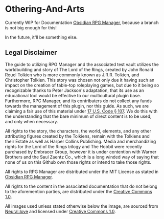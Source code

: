 # Othering-And-Arts

Currently WIP for Documentation [Obsidian RPG Manager](https://github.com/carlonicora/obsidian-rpg-manager), because a branch is not big enough for this!

In the future, it'll be something else. 


## Legal Disclaimer

The guide to utilizing RPG Manager and the associated test vault utilizes the worldbuilding and story of The Lord of the Rings, created by John Ronald Reuel Tolkien who is more commonly known as J.R.R. Tolkien, and Christopher Tolkien. This story was chosen not only due it having such an impact on the creation of table-top roleplaying games, but due to it being so recognizable thanks to Peter Jackson's adaptation, that its use as an educational tool would be effective to our multicultural plugin base. Furthermore, RPG Manager, and its contributers do not collect any funds towards the management of this plugin, nor this guide. As such, we are claiming a fair use of this material under [17 U.S. Code § 107](https://www.copyright.gov/title17/92chap1.html#107). We do this with the understanding that the bare minimum of direct content is to be used, and only when necessary. 


All rights to the story, the characters, the world, elements, and any other attributing figures created by the Tolkiens, remain with the Tolkiens and their Estate as well as Harper Collins Publishing. Media and merchandizing rights for the Lord of the Rings trilogy and The Hobbit were recently purchased by Embracer Group, however it is under contention with Warner Brothers and the Saul Zaentz Co., which is a long winded way of saying that none of us on this Github own those rights or intend to take those rights. 

All rights to RPG Manager are distributed under the MIT License as stated in [Obsidian RPG Manager](https://github.com/carlonicora/obsidian-rpg-manager).  

All rights to the content in the associated documentation that do not belong to the aforemention parties, are distributed under the [Creative Commons 1.0](https://creativecommons.org/licenses/by/1.0/). 

All images used unless stated otherwise below the image, are sourced from [Neural.love](https://neural.love) and licensed under [Creative Commons 1.0](https://creativecommons.org/licenses/by/1.0/). 
